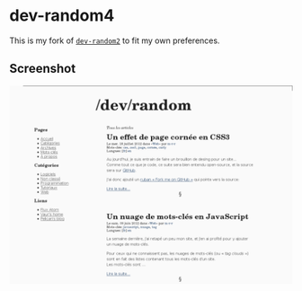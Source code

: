 # dev-random4 #

This is my fork of [`dev-random2`](https://github.com/getpelican/pelican-themes/tree/master/dev-random2) to fit my own preferences.

## Screenshot ##

![screenshot](screenshot.png)
